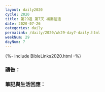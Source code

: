 ```yaml
---
layout: daily2020
cycle: 2020
title: 第29週 第7天 補漏拾遺
date: 2020-07-26
categories: daily
permalink: /daily/2020/wk29-day7-daily.html
weekNum: 29
dayNum: 7
---
```


{%- include BibleLinks2020.html -%}

### 禱告：

### 筆記與生活回應：
